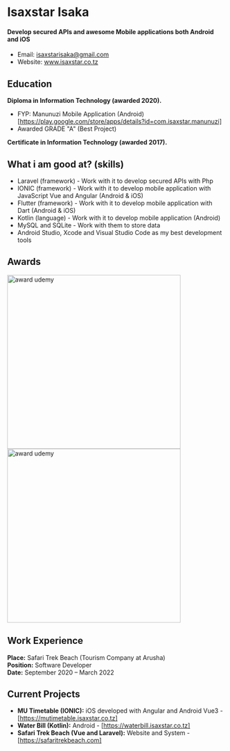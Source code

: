 Isaxstar Isaka
======
#### Develop secured APIs and awesome Mobile applications both Android and iOS
- Email: isaxstarisaka@gmail.com
- Website: www.isaxstar.co.tz

Education
---------
**Diploma in Information Technology (awarded 2020).**

- FYP: Manunuzi Mobile Application (Android) [https://play.google.com/store/apps/details?id=com.isaxstar.manunuzi]
- Awarded GRADE "A" (Best Project)

**Certificate in Information Technology (awarded 2017).**

What i am good at? (skills)
------
- Laravel (framework) - Work with it to develop secured APIs with Php
- IONIC (framework) - Work with it to develop mobile application with JavaScript Vue and Angular (Android & iOS)
- Flutter (framework) - Work with it to develop mobile application with Dart (Android & iOS)
- Kotlin (language) - Work with it to develop mobile application (Android)
- MySQL and SQLite - Work with them to store data
- Android Studio, Xcode and Visual Studio Code as my best development tools

Awards
------
<p float="left">
  <img src="https://udemy-certificate.s3.amazonaws.com/image/UC-0663a619-1906-4fe8-9fc6-fd157313e3a9.jpg" width="400" alt="award udemy" />
  <img src="https://udemy-certificate.s3.amazonaws.com/image/UC-1005ab22-4a0e-4202-867b-909534856675.jpg" width="400" alt="award udemy" /> 
</p>

Work Experience
------
**Place:** Safari Trek Beach (Tourism Company at Arusha)<br/>
**Position:** Software Developer<br/>
**Date:** September 2020 – March 2022<br/>

Current Projects
------
- **MU Timetable (IONIC):** iOS developed with Angular and Android Vue3 - [https://mutimetable.isaxstar.co.tz]
- **Water Bill (Kotlin):** Android - [https://waterbill.isaxstar.co.tz]
- **Safari Trek Beach (Vue and Laravel):** Website and System - [https://safaritrekbeach.com]
